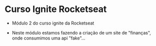 # Curso Ignite Rocketseat

- Módulo 2 do curso ignite da Rocketseat

- Neste módulo estamos fazendo a criação de um site de "finanças", onde consumimos uma api "fake"...

